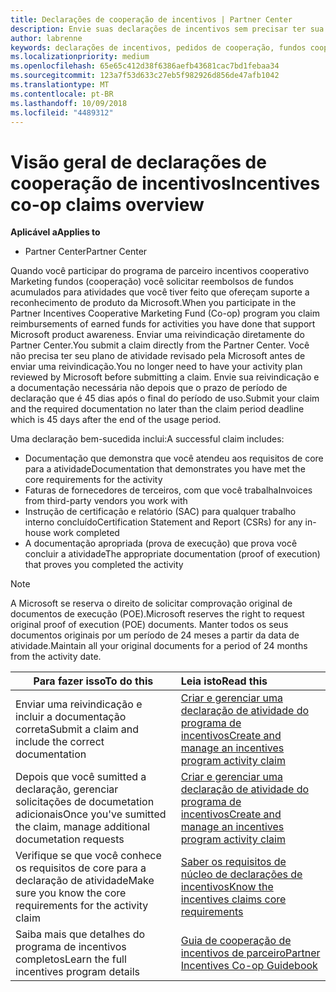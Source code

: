 ```yaml
---
title: Declarações de cooperação de incentivos | Partner Center
description: Envie suas declarações de incentivos sem precisar ter sua atividade de plano analisada pela primeira vez.
author: labrenne
keywords: declarações de incentivos, pedidos de cooperação, fundos cooperativos
ms.localizationpriority: medium
ms.openlocfilehash: 65e65c412d38f6386aefb43681cac7bd1febaa34
ms.sourcegitcommit: 123a7f53d633c27eb5f982926d856de47afb1042
ms.translationtype: MT
ms.contentlocale: pt-BR
ms.lasthandoff: 10/09/2018
ms.locfileid: "4489312"
---
```

# <a name="incentives-co-op-claims-overview"></a><span data-ttu-id="624d0-104">Visão geral de declarações de cooperação de incentivos</span><span class="sxs-lookup"><span data-stu-id="624d0-104">Incentives co-op claims overview</span></span>

**<span data-ttu-id="624d0-105">Aplicável a</span><span class="sxs-lookup"><span data-stu-id="624d0-105">Applies to</span></span>**

- <span data-ttu-id="624d0-106">Partner Center</span><span class="sxs-lookup"><span data-stu-id="624d0-106">Partner Center</span></span>

<span data-ttu-id="624d0-107">Quando você participar do programa de parceiro incentivos cooperativo Marketing fundos (cooperação) você solicitar reembolsos de fundos acumulados para atividades que você tiver feito que ofereçam suporte a reconhecimento de produto da Microsoft.</span><span class="sxs-lookup"><span data-stu-id="624d0-107">When you participate in the  Partner Incentives Cooperative Marketing Fund (Co-op) program you claim reimbursements of earned funds for activities you have done that support Microsoft product awareness.</span></span> <span data-ttu-id="624d0-108">Enviar uma reivindicação diretamente do Partner Center.</span><span class="sxs-lookup"><span data-stu-id="624d0-108">You submit a claim directly from the Partner Center.</span></span> <span data-ttu-id="624d0-109">Você não precisa ter seu plano de atividade revisado pela Microsoft antes de enviar uma reivindicação.</span><span class="sxs-lookup"><span data-stu-id="624d0-109">You no longer need to have your activity plan reviewed by Microsoft before submitting a claim.</span></span> <span data-ttu-id="624d0-110">Envie sua reivindicação e a documentação necessária não depois que o prazo de período de declaração que é 45 dias após o final do período de uso.</span><span class="sxs-lookup"><span data-stu-id="624d0-110">Submit your claim and the required documentation no later than the claim period deadline which is 45 days after the end of the usage period.</span></span> 

<span data-ttu-id="624d0-111">Uma declaração bem-sucedida inclui:</span><span class="sxs-lookup"><span data-stu-id="624d0-111">A successful claim includes:</span></span>

- <span data-ttu-id="624d0-112">Documentação que demonstra que você atendeu aos requisitos de core para a atividade</span><span class="sxs-lookup"><span data-stu-id="624d0-112">Documentation that demonstrates you have met the core requirements for the activity</span></span>
- <span data-ttu-id="624d0-113">Faturas de fornecedores de terceiros, com que você trabalha</span><span class="sxs-lookup"><span data-stu-id="624d0-113">Invoices from third-party vendors you work with</span></span>
- <span data-ttu-id="624d0-114">Instrução de certificação e relatório (SAC) para qualquer trabalho interno concluído</span><span class="sxs-lookup"><span data-stu-id="624d0-114">Certification Statement and Report (CSRs) for any in-house work completed</span></span>
- <span data-ttu-id="624d0-115">A documentação apropriada (prova de execução) que prova você concluir a atividade</span><span class="sxs-lookup"><span data-stu-id="624d0-115">The appropriate documentation (proof of execution) that proves you completed the activity</span></span> 

>[!NOTE]
><span data-ttu-id="624d0-116">A Microsoft se reserva o direito de solicitar comprovação original de documentos de execução (POE).</span><span class="sxs-lookup"><span data-stu-id="624d0-116">Microsoft reserves the right to request original proof of execution (POE) documents.</span></span> <span data-ttu-id="624d0-117">Manter todos os seus documentos originais por um período de 24 meses a partir da data de atividade.</span><span class="sxs-lookup"><span data-stu-id="624d0-117">Maintain all your original documents for a period of 24 months from the activity date.</span></span> 

|**<span data-ttu-id="624d0-118">Para fazer isso</span><span class="sxs-lookup"><span data-stu-id="624d0-118">To do this</span></span>**   |**<span data-ttu-id="624d0-119">Leia isto</span><span class="sxs-lookup"><span data-stu-id="624d0-119">Read this</span></span>**   |
|-----------------|:--------------------------------------|
|<span data-ttu-id="624d0-120">Enviar uma reivindicação e incluir a documentação correta</span><span class="sxs-lookup"><span data-stu-id="624d0-120">Submit a claim and include the correct documentation</span></span>|[<span data-ttu-id="624d0-121">Criar e gerenciar uma declaração de atividade do programa de incentivos</span><span class="sxs-lookup"><span data-stu-id="624d0-121">Create and manage an incentives program activity claim</span></span>](create-incentives-claims.md)|
|<span data-ttu-id="624d0-122">Depois que você sumitted a declaração, gerenciar solicitações de documetation adicionais</span><span class="sxs-lookup"><span data-stu-id="624d0-122">Once you've sumitted the claim, manage additional documetation requests</span></span>|[<span data-ttu-id="624d0-123">Criar e gerenciar uma declaração de atividade do programa de incentivos</span><span class="sxs-lookup"><span data-stu-id="624d0-123">Create and manage an incentives program activity claim</span></span>](create-incentives-claims.md)  |
|<span data-ttu-id="624d0-124">Verifique se que você conhece os requisitos de core para a declaração de atividade</span><span class="sxs-lookup"><span data-stu-id="624d0-124">Make sure you know the core requirements for the activity claim</span></span>|[<span data-ttu-id="624d0-125">Saber os requisitos de núcleo de declarações de incentivos</span><span class="sxs-lookup"><span data-stu-id="624d0-125">Know the incentives claims core requirements</span></span>](core-requirements.md)   |
|<span data-ttu-id="624d0-126">Saiba mais que detalhes do programa de incentivos completos</span><span class="sxs-lookup"><span data-stu-id="624d0-126">Learn the full incentives program details</span></span>|[<span data-ttu-id="624d0-127">Guia de cooperação de incentivos de parceiro</span><span class="sxs-lookup"><span data-stu-id="624d0-127">Partner Incentives Co-op Guidebook</span></span>](https://assets.microsoft.com/coop-guidebook.pdf)
                                                                                 
                                   